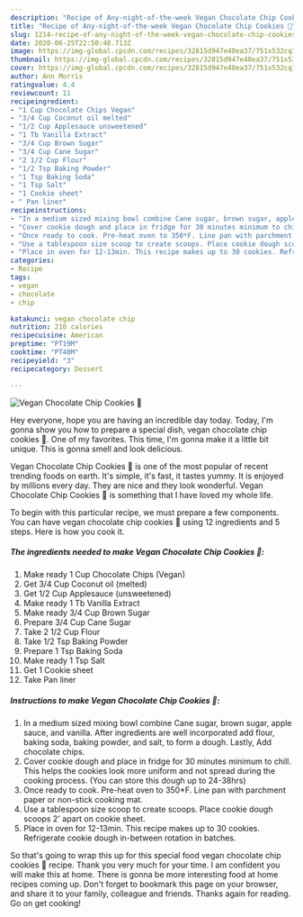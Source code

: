 ```yaml
---
description: "Recipe of Any-night-of-the-week Vegan Chocolate Chip Cookies 🍪"
title: "Recipe of Any-night-of-the-week Vegan Chocolate Chip Cookies 🍪"
slug: 1214-recipe-of-any-night-of-the-week-vegan-chocolate-chip-cookies
date: 2020-06-25T22:50:48.713Z
image: https://img-global.cpcdn.com/recipes/32815d947e40ea37/751x532cq70/vegan-chocolate-chip-cookies-🍪-recipe-main-photo.jpg
thumbnail: https://img-global.cpcdn.com/recipes/32815d947e40ea37/751x532cq70/vegan-chocolate-chip-cookies-🍪-recipe-main-photo.jpg
cover: https://img-global.cpcdn.com/recipes/32815d947e40ea37/751x532cq70/vegan-chocolate-chip-cookies-🍪-recipe-main-photo.jpg
author: Ann Morris
ratingvalue: 4.4
reviewcount: 11
recipeingredient:
- "1 Cup Chocolate Chips Vegan"
- "3/4 Cup Coconut oil melted"
- "1/2 Cup Applesauce unsweetened"
- "1 Tb Vanilla Extract"
- "3/4 Cup Brown Sugar"
- "3/4 Cup Cane Sugar"
- "2 1/2 Cup Flour"
- "1/2 Tsp Baking Powder"
- "1 Tsp Baking Soda"
- "1 Tsp Salt"
- "1 Cookie sheet"
- " Pan liner"
recipeinstructions:
- "In a medium sized mixing bowl combine Cane sugar, brown sugar, apple sauce, and vanilla. After ingredients are well incorporated add flour, baking soda, baking powder, and salt, to form a dough. Lastly, Add chocolate chips."
- "Cover cookie dough and place in fridge for 30 minutes minimum to chill. This helps the cookies look more uniform and not spread during the cooking process. (You can store this dough up to 24-38hrs)"
- "Once ready to cook. Pre-heat oven to 350*F. Line pan with parchment paper or non-stick cooking mat."
- "Use a tablespoon size scoop to create scoops. Place cookie dough scoops 2&#39; apart on cookie sheet."
- "Place in oven for 12-13min. This recipe makes up to 30 cookies. Refrigerate cookie dough in-between rotation in batches."
categories:
- Recipe
tags:
- vegan
- chocolate
- chip

katakunci: vegan chocolate chip 
nutrition: 210 calories
recipecuisine: American
preptime: "PT19M"
cooktime: "PT40M"
recipeyield: "3"
recipecategory: Dessert

---
```



![Vegan Chocolate Chip Cookies 🍪](https://img-global.cpcdn.com/recipes/32815d947e40ea37/751x532cq70/vegan-chocolate-chip-cookies-🍪-recipe-main-photo.jpg)

Hey everyone, hope you are having an incredible day today. Today, I'm gonna show you how to prepare a special dish, vegan chocolate chip cookies 🍪. One of my favorites. This time, I'm gonna make it a little bit unique. This is gonna smell and look delicious.



Vegan Chocolate Chip Cookies 🍪 is one of the most popular of recent trending foods on earth. It's simple, it's fast, it tastes yummy. It is enjoyed by millions every day. They are nice and they look wonderful. Vegan Chocolate Chip Cookies 🍪 is something that I have loved my whole life.


To begin with this particular recipe, we must prepare a few components. You can have vegan chocolate chip cookies 🍪 using 12 ingredients and 5 steps. Here is how you cook it.

<!--inarticleads1-->

##### The ingredients needed to make Vegan Chocolate Chip Cookies 🍪:

1. Make ready 1 Cup Chocolate Chips (Vegan)
1. Get 3/4 Cup Coconut oil (melted)
1. Get 1/2 Cup Applesauce (unsweetened)
1. Make ready 1 Tb Vanilla Extract
1. Make ready 3/4 Cup Brown Sugar
1. Prepare 3/4 Cup Cane Sugar
1. Take 2 1/2 Cup Flour
1. Take 1/2 Tsp Baking Powder
1. Prepare 1 Tsp Baking Soda
1. Make ready 1 Tsp Salt
1. Get 1 Cookie sheet
1. Take  Pan liner




<!--inarticleads2-->

##### Instructions to make Vegan Chocolate Chip Cookies 🍪:

1. In a medium sized mixing bowl combine Cane sugar, brown sugar, apple sauce, and vanilla. After ingredients are well incorporated add flour, baking soda, baking powder, and salt, to form a dough. Lastly, Add chocolate chips.
1. Cover cookie dough and place in fridge for 30 minutes minimum to chill. This helps the cookies look more uniform and not spread during the cooking process. (You can store this dough up to 24-38hrs)
1. Once ready to cook. Pre-heat oven to 350*F. Line pan with parchment paper or non-stick cooking mat.
1. Use a tablespoon size scoop to create scoops. Place cookie dough scoops 2&#39; apart on cookie sheet.
1. Place in oven for 12-13min. This recipe makes up to 30 cookies. Refrigerate cookie dough in-between rotation in batches.




So that's going to wrap this up for this special food vegan chocolate chip cookies 🍪 recipe. Thank you very much for your time. I am confident you will make this at home. There is gonna be more interesting food at home recipes coming up. Don't forget to bookmark this page on your browser, and share it to your family, colleague and friends. Thanks again for reading. Go on get cooking!
